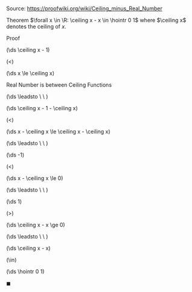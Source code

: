 # 

Source: https://proofwiki.org/wiki/Ceiling_minus_Real_Number

Theorem
$\forall x \in \R: \ceiling x - x \in \hointr 0 1$
where $\ceiling x$ denotes the ceiling of $x$.


Proof













\(\ds \ceiling x - 1\)

\(<\)







\(\ds x \le \ceiling x\)





Real Number is between Ceiling Functions








\(\ds \leadsto \ \ \)





\(\ds \ceiling x - 1 - \ceiling x\)

\(<\)







\(\ds x - \ceiling x \le \ceiling x - \ceiling x\)














\(\ds \leadsto \ \ \)





\(\ds -1\)

\(<\)







\(\ds x - \ceiling x \le 0\)














\(\ds \leadsto \ \ \)





\(\ds 1\)

\(>\)







\(\ds \ceiling x - x \ge 0\)














\(\ds \leadsto \ \ \)





\(\ds \ceiling x - x\)

\(\in\)







\(\ds \hointr 0 1\)









$\blacksquare$





